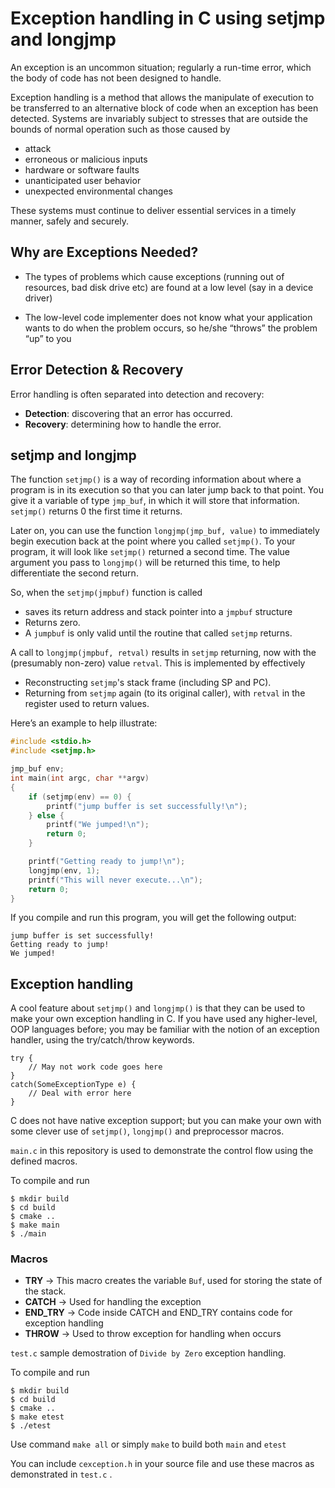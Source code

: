 # Exception handling in C using setjmp and longjmp
An exception is an uncommon situation; regularly a run-time error, which the body of code has not been designed to handle.

Exception handling is a method that allows the manipulate of execution to be transferred to an alternative block of code when an exception has been detected. Systems are invariably subject to stresses that are outside the bounds of normal operation such as those caused by

- attack
- erroneous or malicious inputs
- hardware or software faults
- unanticipated user behavior
- unexpected environmental changes

These systems must continue to deliver essential services in a timely manner, safely and securely.

## Why are Exceptions Needed?

- The types of problems which cause exceptions (running out of resources, bad disk drive etc) are found at a low level (say in a device driver)

- The low-level code implementer does not know what your application wants to do when the problem occurs, so he/she “throws” the problem “up” to you

## Error Detection & Recovery

Error handling is often separated into detection and recovery:

- **Detection**: discovering that an error has occurred.
- **Recovery**: determining how to handle the error.

## setjmp and longjmp

The function `setjmp()` is a way of recording information about where a program is in its execution so that you can later jump back to that point. You give it a variable of type `jmp_buf`, in which it will store that information. `setjmp()` returns 0 the first time it returns.

Later on, you can use the function `longjmp(jmp_buf, value)` to immediately begin execution back at the point where you called `setjmp()`. To your program, it will look like `setjmp()` returned a second time. The value argument you pass to `longjmp()` will be returned this time, to help differentiate the second return.

So, when the `setjmp(jmpbuf)` function is called
- saves its return address and stack pointer into a `jmpbuf` structure 
- Returns zero.
- A `jumpbuf` is only valid until the routine that called `setjmp` returns.

A call to `longjmp(jmpbuf, retval)` results in `setjmp` returning, now with the (presumably non-zero) value `retval`. This is implemented by effectively
- Reconstructing `setjmp`'s stack frame (including SP and PC).
- Returning from `setjmp` again (to its original caller), with `retval` in the register used to return values.

Here’s an example to help illustrate:

```C++
#include <stdio.h>
#include <setjmp.h>

jmp_buf env;
int main(int argc, char **argv)
{
    if (setjmp(env) == 0) {
        printf("jump buffer is set successfully!\n");
    } else {
        printf("We jumped!\n");
        return 0;
    }

    printf("Getting ready to jump!\n");
    longjmp(env, 1);
    printf("This will never execute...\n");
    return 0;
}
```
If you compile and run this program, you will get the following output:

```
jump buffer is set successfully!
Getting ready to jump!
We jumped!
```
## Exception handling

A cool feature about `setjmp()` and `longjmp()` is that they can be used to make your own exception handling in C. If you have used any higher-level, OOP languages before; you may be familiar with the notion of an exception handler, using the try/catch/throw keywords.

```
try {
    // May not work code goes here
}
catch(SomeExceptionType e) {
    // Deal with error here
}
```
C does not have native exception support; but you can make your own with some clever use of `setjmp()`, `longjmp()` and preprocessor macros.

`main.c` in this repository is used to demonstrate the control flow using the defined macros.

To compile and run 
```
$ mkdir build
$ cd build
$ cmake ..
$ make main
$ ./main
```

### Macros

- **TRY** →	 This macro creates the variable `Buf`, used for storing the state of the stack.
- **CATCH** → Used for handling the exception
- **END_TRY** →	 Code inside CATCH and END_TRY contains code for exception handling
- **THROW** → Used to throw exception for handling when occurs

`test.c` sample demostration of `Divide by Zero` exception handling.

To compile and run 
```
$ mkdir build
$ cd build
$ cmake ..
$ make etest
$ ./etest
```
Use command `make all` or simply `make` to build both `main` and `etest`

You can include `cexception.h` in your source file and use these macros as demonstrated in `test.c` .

